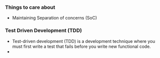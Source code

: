 ### Things to care about
- Maintaining Separation of concerns (SoC)


### Test Driven Development (TDD)
- Test-driven development (TDD) is a development technique where you must first write a test that fails before you write new functional code.
- 